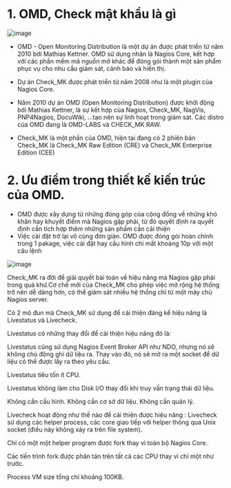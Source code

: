 # 1. OMD, Check mật khẩu là gì

![image](https://user-images.githubusercontent.com/105496635/189607147-b4a6ec21-cd96-43ec-acb7-359c3ff98455.png)

- OMD - Open Monitoring Distribution là một dự án được phát triển từ năm 2010 bới Mathias Kettner. OMD sử dụng nhân là Nagios Core, kết hợp với các phần mềm mã nguồn mở khác để đóng gói thành một sản phẩm phục vụ cho nhu cầu giám sát, cảnh báo và hiển thị.

- Dự án Check_MK được phát triển từ năm 2008 như là một plugin của Nagios Core.

- Năm 2010 dự án OMD (Open Monitoring Distribution) được khởi động bởi Mathias Kettner, là sự kết hợp của Nagios, Check_MK, NagVis, PNP4Nagios, DocuWiki, …tạo nên sự linh hoạt trong giám sát. Các distro của OMD đang là OMD-LABS và CHECK_MK RAW.

- Check_MK là một phần của OMD, hiện tại đang có 2 phiên bản Check_MK là Check_MK Raw Edition (CRE) và Check_MK Enterprise Edition (CEE)


# 2. Ưu điểm trong thiết kế kiến trúc của OMD.
- OMD được xây dựng từ những đóng góp của cộng đồng về những khó khăn hay khuyết điểm mà Nagios gặp phải, từ đó quyết định ra quyết định cần tích hợp thêm những sản phẩm cần cải thiện
- Việc cài đặt trở lại vô cùng đơn giản. OMD được đóng gói hoàn chỉnh trong 1 pakage, việc cài đặt hay cầu hình chỉ mất khoảng 10p với một câu lệnh



![image](https://user-images.githubusercontent.com/105496635/189609020-732b3c6b-d73a-4b8e-ae30-b2d237c8b17b.png)


Check_MK ra đời để giải quyết bài toán về hiệu năng mà Nagios gặp phải trong quá khứ.Cơ chế mới của Check_MK cho phép việc mở rộng hệ thống trở nên dễ dàng hơn, có thể giám sát nhiều hệ thống chỉ từ một máy chủ Nagios server.

Có 2 mô đun mà Check_MK sử dụng để cải thiện đáng kể hiệu năng là Livestatus và Livecheck.

Livestatus có những thay đổi để cải thiện hiệu năng đó là:

Livestatus cũng sử dụng Nagios Event Broker API như NDO, nhưng nó sẽ không chủ động ghi dữ liệu ra. Thay vào đó, nó sẽ mở ra một socket để dữ liệu có thể được lấy ra theo yêu cầu.

Livestatus tiêu tốn ít CPU.

Livestatus không làm cho Disk I/O thay đổi khi truy vấn trạng thái dữ liệu.

Không cần cấu hình. Không cần cơ sở dữ liệu. Không cần quản lý.

Livecheck hoạt động như thế nào để cải thiện được hiệu năng :
Livecheck sử dụng các helper process, các core giao tiếp với helper thông qua Unix socket (điều này không xảy ra trên file system).

Chỉ có một một helper program được fork thay vì toàn bộ Nagios Core.

Các tiến trình fork được phân tán trên tất cả các CPU thay vì chỉ một như trước.

Process VM size tổng chỉ khoảng 100KB.












































































